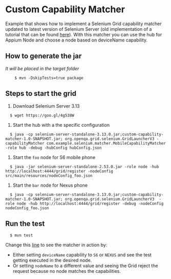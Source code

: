 # Custom Capability Matcher
Example that shows how to implement a Selenium Grid capability matcher updated to latest version of Selenium Server (old implementation of a tutorial that can be
found [here](https://rationaleemotions.wordpress.com/2014/01/19/working-with-a-custom-capability-matcher-in-the-grid/)).
With this matcher you can use the hub for Appium Node and choose a node based on deviceName capability.

## How to generate the jar
_It will be placed in the target folder_
```
    $ mvn -DskipTests=true package
```

## Steps to start the grid
1. Download Selenium Server 3.13

  ```
    $ wget https://goo.gl/4g538W
  ```
1. Start the hub with a the specific configuration

  ```
    $ java -cp selenium-server-standalone-3.13.0.jar;custom-capability-matcher-1.0-SNAPSHOT.jar; org.openqa.grid.selenium.GridLauncherV3 -capabilityMatcher com.example.selenium.matcher.MobileCapabilityMatcher -role hub -debug -hubConfig hubConfig.json
  ```
1. Start the `foo` node for S6 mobile phone

  ```
    $ java -jar selenium-server-standalone-2.53.0.jar -role node -hub http://localhost:4444/grid/register -nodeConfig src/main/resources/nodeConfig_foo.json
  ```
1. Start the `bar` node for Nexus phone

  ```
    $ java -cp selenium-server-standalone-3.13.0.jar;custom-capability-matcher-1.0-SNAPSHOT.jar; org.openqa.grid.selenium.GridLauncherV3  -role node -hub http://localhost:4444/grid/register -debug -nodeConfig nodeConfig_foo.json
  ```
  
## Run the test 
```
  $ mvn test
```
Change this [line](https://github.com/diemol/custom-capability-matcher/blob/master/src/test/java/SampleCapabilityMatcherTest.java#L17) to see the matcher in action by:
* Either setting `deviceName` capability to `S6` or `NEXUS` and see the test getting executed in the desired node.
* Or setting `nodeName` to a different value and seeing the Grid reject the request because no node matches the capabilities.


